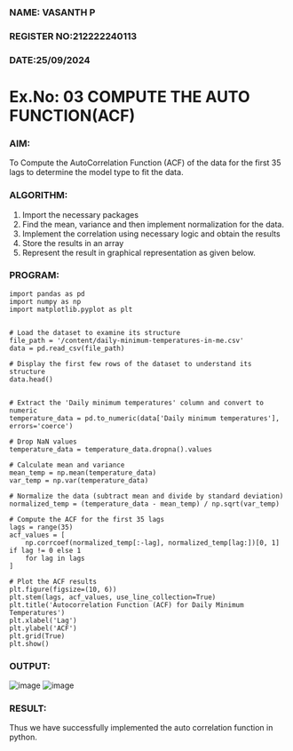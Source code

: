 ### NAME: VASANTH P
### REGISTER NO:212222240113
### DATE:25/09/2024

# Ex.No: 03   COMPUTE THE AUTO FUNCTION(ACF)


### AIM:
To Compute the AutoCorrelation Function (ACF) of the data for the first 35 lags to determine the model
type to fit the data.
### ALGORITHM:
1. Import the necessary packages
2. Find the mean, variance and then implement normalization for the data.
3. Implement the correlation using necessary logic and obtain the results
4. Store the results in an array
5. Represent the result in graphical representation as given below.
### PROGRAM:
```
import pandas as pd
import numpy as np
import matplotlib.pyplot as plt


# Load the dataset to examine its structure
file_path = '/content/daily-minimum-temperatures-in-me.csv'
data = pd.read_csv(file_path)

# Display the first few rows of the dataset to understand its structure
data.head()


# Extract the 'Daily minimum temperatures' column and convert to numeric
temperature_data = pd.to_numeric(data['Daily minimum temperatures'], errors='coerce')

# Drop NaN values
temperature_data = temperature_data.dropna().values

# Calculate mean and variance
mean_temp = np.mean(temperature_data)
var_temp = np.var(temperature_data)

# Normalize the data (subtract mean and divide by standard deviation)
normalized_temp = (temperature_data - mean_temp) / np.sqrt(var_temp)

# Compute the ACF for the first 35 lags
lags = range(35)
acf_values = [
    np.corrcoef(normalized_temp[:-lag], normalized_temp[lag:])[0, 1] if lag != 0 else 1
    for lag in lags
]

# Plot the ACF results
plt.figure(figsize=(10, 6))
plt.stem(lags, acf_values, use_line_collection=True)
plt.title('Autocorrelation Function (ACF) for Daily Minimum Temperatures')
plt.xlabel('Lag')
plt.ylabel('ACF')
plt.grid(True)
plt.show()

```

### OUTPUT:
![image](https://github.com/user-attachments/assets/9e3eac8a-762f-47d7-915d-9342c07d1aec)
![image](https://github.com/user-attachments/assets/6fb26dd9-0fb9-4528-bf01-4e790e758258)



### RESULT:
Thus we have successfully implemented the auto correlation function in python.
